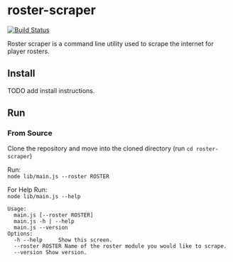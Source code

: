 # roster-scraper

[![Build Status](https://travis-ci.org/joshbtn/roster-scraper.svg)](https://travis-ci.org/joshbtn/roster-scraper)

Roster scraper is a command line utility used to scrape the internet for player rosters.

## Install

TODO add install instructions.

## Run

### From Source
Clone the repository and move into the cloned directory (run `cd roster-scraper`)

Run:  
`node lib/main.js --roster ROSTER`

For Help Run:  
`node lib/main.js --help`

```
Usage:
  main.js [--roster ROSTER]
  main.js -h | --help
  main.js --version
Options:
  -h --help     Show this screen.
  --roster ROSTER Name of the roster module you would like to scrape.
  --version Show version.
```
